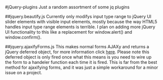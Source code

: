 #jQuery-plugins
Just a random assortment of some jq plugins

##jquery.beautify.js
Currently only modifys input type range to jQuery UI slider elements with visible input elements,
mostly because the way HTML5 handles input type range elements is terrible. I plan on adding more jQuery UI
functionality to this like a replacement for window.alert() and window.confirm().

##jquery.ajaxifyForms.js
This makes normal forms AJAXy and returns a jQuery deferred object, for more information click [here](http://api.jquery.com/category/deferred-object/).
Please note this deferred object is only fired once what this means is you need to wire up the form to a
handeler function each time it is fired. This is far from the best method for ajaxifying forms, and it was
just a simple workaround for a minor issue on a project.
